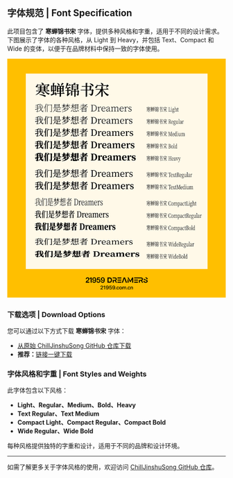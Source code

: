 ## 字体规范 | Font Specification

此项目包含了 **寒蝉锦书宋** 字体，提供多种风格和字重，适用于不同的设计需求。下图展示了字体的各种风格，从 Light 到 Heavy，并包括 Text、Compact 和 Wide 的变体，以便于在品牌材料中保持一致的字体使用。

![Font Specification](font-specification.png)

### 下载选项 | Download Options

您可以通过以下方式下载 **寒蝉锦书宋** 字体：
- [从原始 ChillJinshuSong GitHub 仓库下载](https://github.com/Warren2060/ChillJinshuSong)
- **推荐：**[链接一键下载](https://assets.zigao.wang/img/%E5%AF%92%E8%9D%89%E9%94%A6%E4%B9%A6%E5%AE%8BGB.zip)

### 字体风格和字重 | Font Styles and Weights

此字体包含以下风格：
- **Light、Regular、Medium、Bold、Heavy**
- **Text Regular、Text Medium**
- **Compact Light、Compact Regular、Compact Bold**
- **Wide Regular、Wide Bold**

每种风格提供独特的字重和设计，适用于不同的品牌和设计环境。

---

如需了解更多关于字体风格的使用，欢迎访问 [ChillJinshuSong GitHub 仓库](https://github.com/Warren2060/ChillJinshuSong)。
